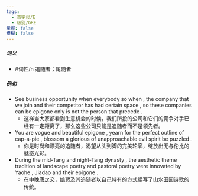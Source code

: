 ```yaml
---
tags:
  - 首字母/E
  - 级别/GRE
掌握: false
模糊: false
---
```

##### 词义
- #词性/n  追随者；尾随者
##### 例句
- See business opportunity when everybody so when , the company that we join and their competitor has had certain space , so these companies can be epigone only is not the person that precede .
	- 这样当大家都看到生意机会的时候，我们所投的公司和它们的竞争对手已经有一定距离了，那么这些公司只能是追随者而不是领先者。
- You are vogue and beautiful epigone , yearn for the perfect outline of cap-a-pie , blossom a glorious of unapproachable evil spirit be puzzled .
	- 你是时尚和漂亮的追随者，渴望从头到脚的完美轮廓，绽放出无与伦比的魅惑光彩。
- During the mid-Tang and night-Tang dynasty , the aesthetic theme tradition of landscape poetry and pastoral poetry were innovated by Yaohe , Jiadao and their epigone .
	- 在中晚唐之交，姚贾及其追随者以自己特有的方式续写了山水田园诗歌的传统。

